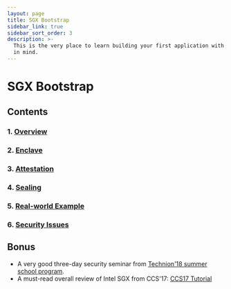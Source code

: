 ```yaml
---
layout: page
title: SGX Bootstrap
sidebar_link: true
sidebar_sort_order: 3
description: >-
  This is the very place to learn building your first application with Intel SGX
  in mind.
---
```


# SGX Bootstrap

## Contents

###     1. [Overview](overview.md)

###     2. [Enclave](enclave/)

###     3. [Attestation](attestation/)

###     4. [Sealing](sealing.md)

###     5. [Real-world Example](real-world-example.md)

###     6. [Security Issues](../sgx-security/)

## Bonus

* A very good three-day security seminar from [Technion'18 summer school program](technion18-summer-school-program.md).
* A must-read overall review of Intel SGX from CCS'17: [CCS17 Tutorial](ccs17-tutorial.md)


